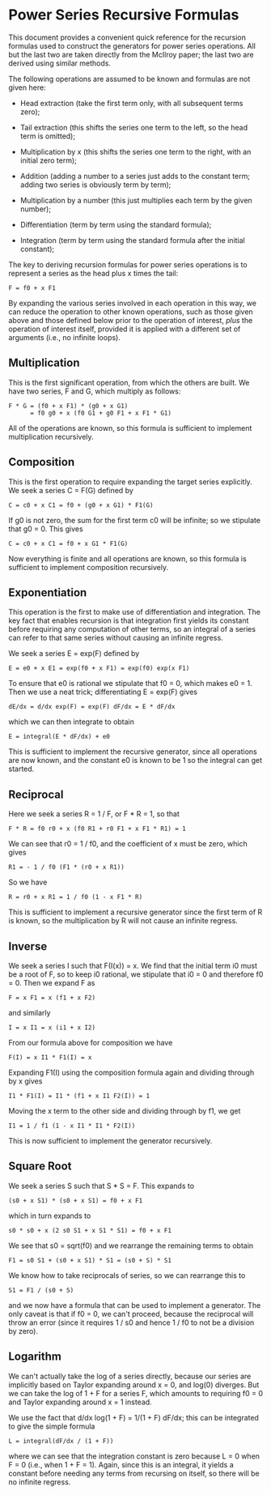 Power Series Recursive Formulas
===============================

This document provides a convenient quick reference for the recursion
formulas used to construct the generators for power series operations.
All but the last two are taken directly from the McIlroy paper; the
last two are derived using similar methods.

The following operations are assumed to be known and formulas are not
given here:

- Head extraction (take the first term only, with all subsequent terms
  zero);

- Tail extraction (this shifts the series one term to the left, so the
  head term is omitted);

- Multiplication by x (this shifts the series one term to the right,
  with an initial zero term);

- Addition (adding a number to a series just adds to the constant term;
  adding two series is obviously term by term);

- Multiplication by a number (this just multiplies each term by the
  given number);

- Differentiation (term by term using the standard formula);

- Integration (term by term using the standard formula after the initial
  constant);

The key to deriving recursion formulas for power series operations is to
represent a series as the head plus x times the tail:

    F = f0 + x F1

By expanding the various series involved in each operation in this way,
we can reduce the operation to other known operations, such as those
given above and those defined below prior to the operation of interest,
*plus* the operation of interest itself, provided it is applied with a
different set of arguments (i.e., no infinite loops).

Multiplication
--------------

This is the first significant operation, from which the others are built.
We have two series, F and G, which multiply as follows:

    F * G = (f0 + x F1) * (g0 + x G1)
          = f0 g0 + x (f0 G1 + g0 F1 + x F1 * G1)

All of the operations are known, so this formula is sufficient to
implement multiplication recursively.

Composition
-----------

This is the first operation to require expanding the target series
explicitly. We seek a series C = F(G) defined by

    C = c0 + x C1 = f0 + (g0 + x G1) * F1(G)

If g0 is not zero, the sum for the first term c0 will be infinite; so
we stipulate that g0 = 0. This gives

    C = c0 + x C1 = f0 + x G1 * F1(G)

Now everything is finite and all operations are known, so this formula
is sufficient to implement composition recursively.

Exponentiation
--------------

This operation is the first to make use of differentiation and
integration. The key fact that enables recursion is that integration
first yields its constant before requiring any computation of other
terms, so an integral of a series can refer to that same series
without causing an infinite regress.

We seek a series E = exp(F) defined by

    E = e0 + x E1 = exp(f0 + x F1) = exp(f0) exp(x F1)

To ensure that e0 is rational we stipulate that f0 = 0, which makes
e0 = 1. Then we use a neat trick; differentiating E = exp(F) gives

    dE/dx = d/dx exp(F) = exp(F) dF/dx = E * dF/dx

which we can then integrate to obtain

    E = integral(E * dF/dx) + e0

This is sufficient to implement the recursive generator, since all
operations are now known, and the constant e0 is known to be 1 so
the integral can get started.

Reciprocal
----------

Here we seek a series R = 1 / F, or F * R = 1, so that

    F * R = f0 r0 + x (f0 R1 + r0 F1 + x F1 * R1) = 1

We can see that r0 = 1 / f0, and the coefficient of x must be zero,
which gives

    R1 = - 1 / f0 (F1 * (r0 + x R1))

So we have

    R = r0 + x R1 = 1 / f0 (1 - x F1 * R)

This is sufficient to implement a recursive generator since the
first term of R is known, so the multiplication by R will not
cause an infinite regress.

Inverse
-------

We seek a series I such that F(I(x)) = x. We find that the initial
term i0 must be a root of F, so to keep i0 rational, we stipulate
that i0 = 0 and therefore f0 = 0. Then we expand F as

    F = x F1 = x (f1 + x F2)

and similarly

    I = x I1 = x (i1 + x I2)

From our formula above for composition we have

    F(I) = x I1 * F1(I) = x

Expanding F1(I) using the composition formula again and dividing
through by x gives

    I1 * F1(I) = I1 * (f1 + x I1 F2(I)) = 1

Moving the x term to the other side and dividing through by f1,
we get

    I1 = 1 / f1 (1 - x I1 * I1 * F2(I))

This is now sufficient to implement the generator recursively.

Square Root
-----------

We seek a series S such that S * S = F. This expands to

    (s0 + x S1) * (s0 + x S1) = f0 + x F1

which in turn expands to

    s0 * s0 + x (2 s0 S1 + x S1 * S1) = f0 + x F1

We see that s0 = sqrt(f0) and we rearrange the remaining terms to
obtain

    F1 = s0 S1 + (s0 + x S1) * S1 = (s0 + S) * S1

We know how to take reciprocals of series, so we can rearrange this
to

    S1 = F1 / (s0 + S)

and we now have a formula that can be used to implement a generator.
The only caveat is that if f0 = 0, we can't proceed, because the
reciprocal will throw an error (since it requires 1 / s0 and hence
1 / f0 to not be a division by zero).

Logarithm
---------

We can't actually take the log of a series directly, because our
series are implicitly based on Taylor expanding around x = 0, and
log(0) diverges. But we can take the log of 1 + F for a series F,
which amounts to requiring f0 = 0 and Taylor expanding around x = 1
instead.

We use the fact that d/dx log(1 + F) = 1/(1 + F) dF/dx; this can be
integrated to give the simple formula

    L = integral(dF/dx / (1 + F))

where we can see that the integration constant is zero because
L = 0 when F = 0 (i.e., when 1 + F = 1). Again, since this is an
integral, it yields a constant before needing any terms from
recursing on itself, so there will be no infinite regress.
